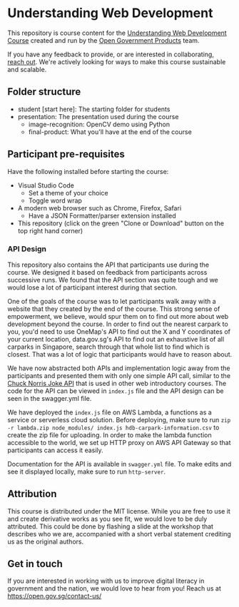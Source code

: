 # Understanding Web Development

This repository is course content for the [Understanding Web Development Course](https://www.cscollege.gov.sg/programmes/pages/display%20programme.aspx?epid=88mh6oplhphm3pdmkhkcpp5smo) created and run by the [Open Government Products](open.gov.sg) team. 

If you have any feedback to provide, or are interested in collaborating, [reach out](https://open.gov.sg/contact-us/). We're actively looking for ways to make this course sustainable and scalable.

## Folder structure

- student [start here]: The starting folder for students
- presentation: The presentation used during the course 
  - image-recognition: OpenCV demo using Python
  - final-product: What you'll have at the end of the course

## Participant pre-requisites
Have the following installed before starting the course:
- Visual Studio Code
    - Set a theme of your choice
    - Toggle word wrap
- A modern web browser such as Chrome, Firefox, Safari
    - Have a JSON Formatter/parser extension installed
- This repository (click on the green "Clone or Download" button on the top right hand corner)

### API Design

This repository also contains the API that participants use during the course. We designed it based on feedback from participants across successive runs. We found that the API section was quite tough and we would lose a lot of participant interest during that section. 

One of the goals of the course was to let participants walk away with a website that they created by the end of the course. This strong sense of empowerment, we believe, would spur them on to find out more about web development beyond the course. In order to find out the nearest carpark to you, you'd need to use OneMap's API to find out the X and Y coordinates of your current location, data.gov.sg's API to find out an exhaustive list of all carparks in Singapore, search through that whole list to find which is closest. That was a lot of logic that participants would have to reason about.

We have now abstracted both APIs and implementation logic away from the participants and presented them with only one simple API call, similar to the [Chuck Norris Joke API](https://api.chucknorris.io/) that is used in other web introductory courses. The code for the API can be viewed in `index.js` file and the API design can be seen in the swagger.yml file.

We have deployed the `index.js` file on AWS Lambda, a functions as a service or serverless cloud solution. Before deploying, make sure to run `zip -r lambda.zip node_modules/ index.js hdb-carpark-information.csv` to create the zip file for uploading. In order to make the lambda function accessible to the world, we set up HTTP proxy on AWS API Gateway so that participants can access it easily.

Documentation for the API is available in `swagger.yml` file. To make edits and see it displayed locally, make sure to run `http-server`.

## Attribution

This course is distributed under the MIT license. While you are free to use it and create derivative works as you see fit, 
we would love to be duly attributed. This could be done by flashing a slide at the workshop that describes who we are, accompanied with a short verbal statement crediting us as the original authors.

## Get in touch

If you are interested in working with us to improve digital literacy in government and the nation, 
we would love to hear from you! Reach us at https://open.gov.sg/contact-us/
